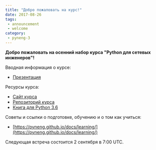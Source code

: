 ```yaml
---
title: "Добро пожаловать на курс!"
date: 2017-08-26
tags:
 - announcement
 - welcome
category:
 - pyneng-3
---
```


__Добро пожаловать на осенний набор курса "Python для сетевых инженеров"!__

Вводная информация о курсе:

* [Презентация](https://gitpitch.com/natenka/pyneng-slides/course_intro)

Ресурсы курса:

* [Сайт курса](https://pyneng.github.io/)
* [Репозиторий курса](https://github.com/pyneng/pyneng-online-sep-oct-2017)
* [Книга для Python 3.6](https://natenka.gitbooks.io/pyneng/content/v/python3.6/course_links.html)


Советы и ссылки о подготовке, обучению и о том как учиться:

* [https://pyneng.github.io/docs/learning/](https://pyneng.github.io/docs/learning/)


Следующая встреча состоится 2 сентября в 7:00 UTC.

